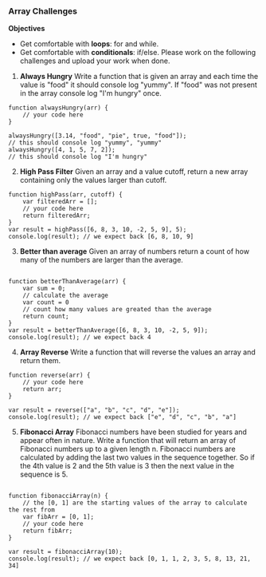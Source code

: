 ### Array Challenges
**Objectives**
* Get comfortable with **loops**: for and while.
* Get comfortable with **conditionals**: if/else.
Please work on the following challenges and upload your work when done.

1. **Always Hungry**
Write a function that is given an array and each time the value is "food" it should console log "yummy". If "food" was not present in the array console log "I'm hungry" once.
```
function alwaysHungry(arr) {
    // your code here 
}
   
alwaysHungry([3.14, "food", "pie", true, "food"]);
// this should console log "yummy", "yummy"
alwaysHungry([4, 1, 5, 7, 2]);
// this should console log "I'm hungry"
``` 

2. **High Pass Filter**
Given an array and a value cutoff, return a new array containing only the values larger than cutoff.
```
function highPass(arr, cutoff) {
    var filteredArr = [];
    // your code here
    return filteredArr;
}
var result = highPass([6, 8, 3, 10, -2, 5, 9], 5);
console.log(result); // we expect back [6, 8, 10, 9]
```

3. **Better than average**
Given an array of numbers return a count of how many of the numbers are larger than the average.
``` 

function betterThanAverage(arr) {
    var sum = 0;
    // calculate the average
    var count = 0
    // count how many values are greated than the average
    return count;
}
var result = betterThanAverage([6, 8, 3, 10, -2, 5, 9]);
console.log(result); // we expect back 4
``` 

4. **Array Reverse**
Write a function that will reverse the values an array and return them.
```
function reverse(arr) {
    // your code here
    return arr;
}
   
var result = reverse(["a", "b", "c", "d", "e"]);
console.log(result); // we expect back ["e", "d", "c", "b", "a"]
```

5. **Fibonacci Array**
Fibonacci numbers have been studied for years and appear often in nature. Write a function that will return an array of Fibonacci numbers up to a given length n. Fibonacci numbers are calculated by adding the last two values in the sequence together. So if the 4th value is 2 and the 5th value is 3 then the next value in the sequence is 5.
```

function fibonacciArray(n) {
    // the [0, 1] are the starting values of the array to calculate the rest from
    var fibArr = [0, 1];
    // your code here
    return fibArr;
}
   
var result = fibonacciArray(10);
console.log(result); // we expect back [0, 1, 1, 2, 3, 5, 8, 13, 21, 34]
```